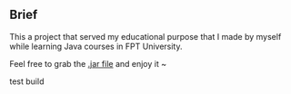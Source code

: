 ## Brief

This a project that served my educational purpose that I made by myself while learning Java courses in FPT University.

Feel free to grab the [.jar file](https://github.com/PhenChua29/caro-universe-v2/releases/download/v1.1/CaroUniverse.jar) and enjoy it ~

test build
